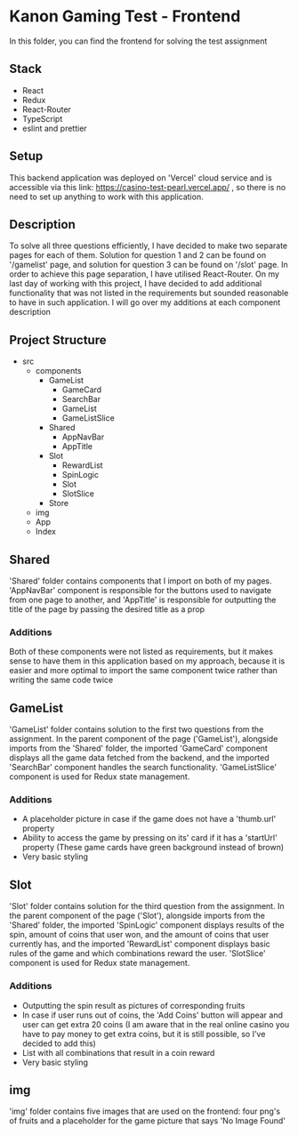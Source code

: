 # Kanon Gaming Test - Frontend

In this folder, you can find the frontend for solving the test assignment

## Stack

- React
- Redux
- React-Router
- TypeScript
- eslint and prettier

## Setup

This backend application was deployed on 'Vercel' cloud service and is accessible via this link: https://casino-test-pearl.vercel.app/ , so there is no need to set up anything to work with this application.

## Description

To solve all three questions efficiently, I have decided to make two separate pages for each of them. Solution for question 1 and 2 can be found on '/gamelist' page, and solution for question 3 can be found on '/slot' page. In order to achieve this page separation, I have utilised React-Router. On my last day of working with this project, I have decided to add additional functionality that was not listed in the requirements but sounded reasonable to have in such application. I will go over my additions at each component description 

## Project Structure

- src
  - components
    - GameList
      - GameCard
      - SearchBar
      - GameList
      - GameListSlice
    - Shared
      - AppNavBar
      - AppTitle
    - Slot
      - RewardList
      - SpinLogic
      - Slot
      - SlotSlice
    - Store
  - img
  - App
  - Index

## Shared

'Shared' folder contains components that I import on both of my pages. 'AppNavBar' component is responsible for the buttons used to navigate from one page to another, and 'AppTitle' is responsible for outputting the title of the page by passing the desired title as a prop

### Additions

Both of these components were not listed as requirements, but it makes sense to have them in this application based on my approach, because it is easier and more optimal to import the same component twice rather than writing the same code twice

## GameList

'GameList' folder contains solution to the first two questions from the assignment. In the parent component of the page ('GameList'), alongside imports from the 'Shared' folder, the imported 'GameCard' component displays all the game data fetched from the backend, and the imported 'SearchBar' component handles the search functionality. 'GameListSlice' component is used for Redux state management.

### Additions

- A placeholder picture in case if the game does not have a 'thumb.url' property
- Ability to access the game by pressing on its' card if it has a 'startUrl' property (These game cards have green background instead of brown)
- Very basic styling

## Slot

'Slot' folder contains solution for the third question from the assignment. In the parent component of the page ('Slot'), alongside imports from the 'Shared' folder, the imported 'SpinLogic' component displays results of the spin, amount of coins that user won, and the amount of coins that user currently has, and the imported 'RewardList' component displays basic rules of the game and which combinations reward the user. 'SlotSlice' component is used for Redux state management.

### Additions

- Outputting the spin result as pictures of corresponding fruits
- In case if user runs out of coins, the 'Add Coins' button will appear and user can get extra 20 coins (I am aware that in the real online casino you have to pay money to get extra coins, but it is still possible, so I've decided to add this)
- List with all combinations that result in a coin reward
- Very basic styling

## img

'img' folder contains five images that are used on the frontend: four png's of fruits and a placeholder for the game picture that says 'No Image Found'